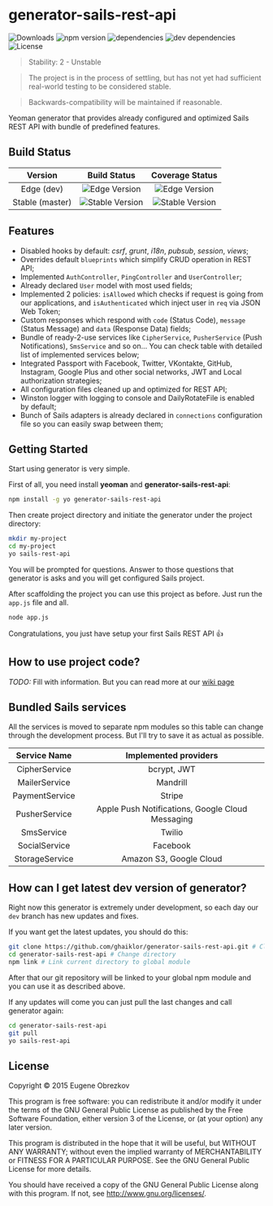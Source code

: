 # generator-sails-rest-api

![Downloads](https://img.shields.io/npm/dm/generator-sails-rest-api.svg) ![npm version](https://img.shields.io/npm/v/generator-sails-rest-api.svg) ![dependencies](https://img.shields.io/david/ghaiklor/generator-sails-rest-api.svg) ![dev dependencies](https://img.shields.io/david/dev/ghaiklor/generator-sails-rest-api.svg) ![License](https://img.shields.io/npm/l/generator-sails-rest-api.svg)

> Stability: 2 - Unstable

> The project is in the process of settling, but has not yet had sufficient real-world testing to be considered stable.

> Backwards-compatibility will be maintained if reasonable.

Yeoman generator that provides already configured and optimized Sails REST API with bundle of predefined features.

## Build Status

| Version          | Build Status                                                                                  | Coverage Status                                                                                  |
|:----------------:|:---------------------------------------------------------------------------------------------:|:------------------------------------------------------------------------------------------------:|
| Edge (dev)       | ![Edge Version](https://img.shields.io/travis/ghaiklor/generator-sails-rest-api/dev.svg)      | ![Edge Version](https://img.shields.io/coveralls/ghaiklor/generator-sails-rest-api/dev.svg)      |
| Stable (master)  | ![Stable Version](https://img.shields.io/travis/ghaiklor/generator-sails-rest-api/master.svg) | ![Stable Version](https://img.shields.io/coveralls/ghaiklor/generator-sails-rest-api/master.svg) |

## Features

- Disabled hooks by default: *csrf*, *grunt*, *i18n*, *pubsub*, *session*, *views*;
- Overrides default `blueprints` which simplify CRUD operation in REST API;
- Implemented `AuthController`, `PingController` and `UserController`;
- Already declared `User` model with most used fields;
- Implemented 2 policies: `isAllowed` which checks if request is going from our applications, and `isAuthenticated` which inject user in `req` via JSON Web Token;
- Custom responses which respond with `code` (Status Code), `message` (Status Message) and `data` (Response Data) fields;
- Bundle of ready-2-use services like `CipherService`, `PusherService` (Push Notifications), `SmsService` and so on... You can check table with detailed list of implemented services below;
- Integrated Passport with Facebook, Twitter, VKontakte, GitHub, Instagram, Google Plus and other social networks, JWT and Local authorization strategies;
- All configuration files cleaned up and optimized for REST API;
- Winston logger with logging to console and DailyRotateFile is enabled by default;
- Bunch of Sails adapters is already declared in `connections` configuration file so you can easily swap between them;

## Getting Started

Start using generator is very simple.

First of all, you need install **yeoman** and **generator-sails-rest-api**:

```bash
npm install -g yo generator-sails-rest-api
```

Then create project directory and initiate the generator under the project directory:

```bash
mkdir my-project
cd my-project
yo sails-rest-api
```

You will be prompted for questions. Answer to those questions that generator is asks and you will get configured Sails project.

After scaffolding the project you can use this project as before. Just run the `app.js` file and all.

```bash
node app.js
```

Congratulations, you just have setup your first Sails REST API :+1:

## How to use project code?

_TODO:_ Fill with information. But you can read more at our [wiki page](https://github.com/ghaiklor/generator-sails-rest-api/wiki/How-to-use)

## Bundled Sails services

All the services is moved to separate npm modules so this table can change through the development process.
But I'll try to save it as actual as possible.

|  Service Name  |               Implemented providers              |
|:--------------:|:------------------------------------------------:|
| CipherService  | bcrypt, JWT                                      |
| MailerService  | Mandrill                                         |
| PaymentService | Stripe                                           |
| PusherService  | Apple Push Notifications, Google Cloud Messaging |
| SmsService     | Twilio                                           |
| SocialService  | Facebook                                         |
| StorageService | Amazon S3, Google Cloud                          |

## How can I get latest dev version of generator?

Right now this generator is extremely under development, so each day our `dev` branch has new updates and fixes.

If you want get the latest updates, you should do this:

```bash
git clone https://github.com/ghaiklor/generator-sails-rest-api.git # Clone the repository
cd generator-sails-rest-api # Change directory
npm link # Link current directory to global module
```

After that our git repository will be linked to your global npm module and you can use it as described above.

If any updates will come you can just pull the last changes and call generator again:

```bash
cd generator-sails-rest-api
git pull
yo sails-rest-api
```

## License

Copyright © 2015 Eugene Obrezkov

This program is free software: you can redistribute it and/or modify
it under the terms of the GNU General Public License as published by
the Free Software Foundation, either version 3 of the License, or
(at your option) any later version.

This program is distributed in the hope that it will be useful,
but WITHOUT ANY WARRANTY; without even the implied warranty of
MERCHANTABILITY or FITNESS FOR A PARTICULAR PURPOSE. See the
GNU General Public License for more details.

You should have received a copy of the GNU General Public License
along with this program. If not, see <http://www.gnu.org/licenses/>.
